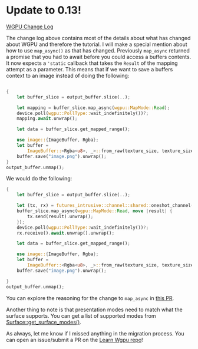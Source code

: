 # Update to 0.13!

[WGPU Change Log](https://github.com/gfx-rs/wgpu/blob/master/CHANGELOG.md#wgpu-013-2022-06-30)

The change log above contains most of the details about what has changed about WGPU and therefore the tutorial. I will make a special mention about how to use `map_async()` as that has changed. Previously `map_async` returned a promise that you had to await before you could access a buffers contents. It now expects a `'static` callback that takes the `Result` of the mapping attempt as a parameter. This means that if we want to save a buffers context to an image instead of doing the following:


```rust

{
    let buffer_slice = output_buffer.slice(..);

    let mapping = buffer_slice.map_async(wgpu::MapMode::Read);
    device.poll(wgpu::PollType::wait_indefinitely())?;
    mapping.await.unwrap();

    let data = buffer_slice.get_mapped_range();

    use image::{ImageBuffer, Rgba};
    let buffer =
        ImageBuffer::<Rgba<u8>, _>::from_raw(texture_size, texture_size, data).unwrap();
    buffer.save("image.png").unwrap();
}
output_buffer.unmap();
```

We would do the following:

```rust
{
    let buffer_slice = output_buffer.slice(..);

    let (tx, rx) = futures_intrusive::channel::shared::oneshot_channel();
    buffer_slice.map_async(wgpu::MapMode::Read, move |result| {
        tx.send(result).unwrap();
    });
    device.poll(wgpu::PollType::wait_indefinitely())?;
    rx.receive().await.unwrap().unwrap();

    let data = buffer_slice.get_mapped_range();

    use image::{ImageBuffer, Rgba};
    let buffer =
        ImageBuffer::<Rgba<u8>, _>::from_raw(texture_size, texture_size, data).unwrap();
    buffer.save("image.png").unwrap();

}
output_buffer.unmap();
```

You can explore the reasoning for the change to `map_async` in [this PR](https://github.com/gfx-rs/wgpu/pull/2698).

Another thing to note is that presentation modes need to match what the surface supports. You can get a list of supported modes from [Surface::get_surface_modes()](https://docs.rs/wgpu/latest/wgpu/struct.Surface.html#method.get_supported_modes).

As always, let me know if I missed anything in the migration process. You can open an issue/submit a PR on the [Learn Wgpu repo](https://github.com/sotrh/learn-wgpu)!